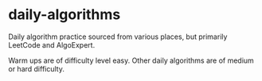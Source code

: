 # daily-algorithms

Daily algorithm practice sourced from various places, but primarily LeetCode and AlgoExpert.

Warm ups are of difficulty level easy. Other daily algorithms are of medium or hard difficulty.